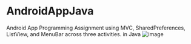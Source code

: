 # AndroidAppJava
Android App Programming Assignment using MVC, SharedPreferences, ListView, and MenuBar across three activities. in Java
![image](https://github.com/yasserAmeer0/AndroidAppJava/assets/116606868/30f4adc3-939d-45a3-a8e5-4bfbfced0b34)
